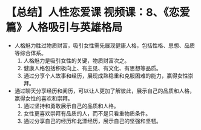 # 【总结】人性恋爱课 视频课：8、《恋爱篇》人格吸引与英雄格局

-   人格魅力胜过物质财富，吸引女性需先展现健康人格，包括性格、思想、品质等综合体系。
    1.  人格魅力是吸引女性的关键，物质财富次之。
    2.  健康人格包括积极向上、有主见、有文化、有思想等品质。
    3.  通过分享个人故事和经历，展现成熟稳重和克服困难的能力，赢得女性崇拜。
-   通过聊天分享经历和阅历，可以让人更加了解彼此，展示自己的品质和人格，赢得女性的喜欢和崇拜。
    1.  通过坚持和勇敢展示自己的品质和人格。
    2.  女性更喜欢崇拜有品质的人，而不是只看重物质条件。
    3.  通过分享自己的经历和北漂经历，展示自己的坚强和坚韧。